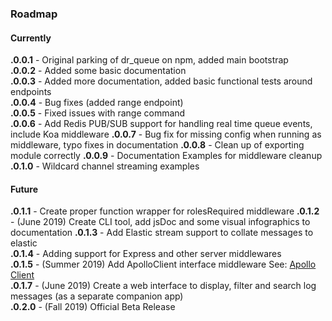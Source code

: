 ### Roadmap

#### Currently

<b>.0.0.1</b> - Original parking of dr_queue on npm, added main bootstrap  
<b>.0.0.2</b> - Added some basic documentation  
<b>.0.0.3</b> - Added more documentation, added basic functional tests around endpoints  
<b>.0.0.4</b> - Bug fixes (added range endpoint)  
<b>.0.0.5</b> - Fixed issues with range command  
<b>.0.0.6</b> - Add Redis PUB/SUB support for handling real time queue events, include Koa middleware
<b>.0.0.7</b> - Bug fix for missing config when running as middleware, typo fixes in documentation
<b>.0.0.8</b> - Clean up of exporting module correctly
<b>.0.0.9</b> - Documentation Examples for middleware cleanup
<b>.0.1.0</b> - Wildcard channel streaming examples

#### Future
<b>.0.1.1</b> - Create proper function wrapper for rolesRequired middleware
<b>.0.1.2</b> - (June 2019) Create CLI tool, add jsDoc and some visual infographics to documentation
<b>.0.1.3</b> - Add Elastic stream support to collate messages to elastic  
<b>.0.1.4</b> - Adding support for Express and other server middlewares  
<b>.0.1.5</b> - (Summer 2019) Add ApolloClient interface middleware See: [Apollo Client](https://github.com/apollographql/apollo-client)  
<b>.0.1.7</b> - (June 2019) Create a web interface to display, filter and search log messages (as a separate companion app)  
<b>.0.2.0</b> - (Fall 2019) Official Beta Release  

